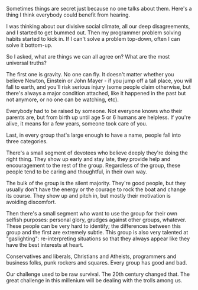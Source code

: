 Sometimes things are secret just because no one talks about them. Here's a thing I think everybody could benefit from hearing. 

I was thinking about our divisive social climate, all our deep disagreements, and I started to get bummed out. Then my programmer problem solving habits started to kick in. If I can't solve a problem top-down, often I can solve it bottom-up.

So I asked, what are things we can all agree on? What are the most universal truths?

The first one is gravity. No one can fly. It doesn't matter whether you believe Newton, Einstein or John Mayer - if you jump off a tall place, you will fall to earth, and you'll risk serious injury (some people claim otherwise, but there's always a major condition attached, like it happened in the past but not anymore, or no one can be watching, etc).

Everybody had to be raised by someone. Not everyone knows who their parents are, but from birth up until age 5 or 6 humans are helpless. If you're alive, it means for a few years, someone took care of you.

Last, in every group that's large enough to have a name, people fall into three categories.

There's a small segment of devotees who believe deeply they're doing the right thing. They show up early and stay late, they provide help and encouragement to the rest of the group. Regardless of the group, these people tend to be caring and thoughtful, in their own way.

The bulk of the group is the silent majority. They're good people, but they usually don't have the energy or the courage to rock the boat and change its course. They show up and pitch in, but mostly their motivation is avoiding discomfort.

Then there's a small segment who want to use the group for their own selfish purposes: personal glory, grudges against other groups, whatever. These people can be very hard to identify; the differences between this group and the first are extremely subtle. This group is also very talented at "gaslighting": re-interpreting situations so that they always appear like they have the best interests at heart.

Conservatives and liberals, Christians and Atheists, programmers and business folks, punk rockers and squares. Every group has good and bad.

Our challenge used to be raw survival. The 20th century changed that. The great challenge in this millenium will be dealing with the trolls among us.
